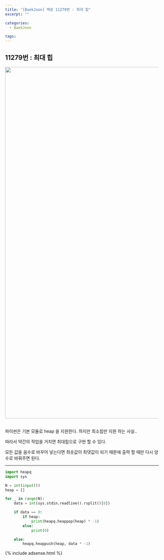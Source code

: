 ```yaml
---
title: "[BaekJoon] 백준 11279번 : 최대 힙"
excerpt: ""

categories:
  - BaekJoon

tags:
---
```


## 11279번 : 최대 힙

<center><img width="1148" alt="Max Heap" src="https://user-images.githubusercontent.com/54533309/93345819-3bb48a00-f86e-11ea-8dbf-4ed3f97f0f35.png">
</center>

<br>

파이썬은 기본 모듈로 heap 을 지원한다. 하지만 최소힙만 지원 하는 사실..

따라서 약간의 작업을 거치면 최대힙으로 구현 할 수 있다.

모든 값을 음수로 바꾸어 넣는다면 최솟값이 최댓값이 되기 때문에 출력 할 때만 다시 양수로 바꿔주면 된다.

---

```python
import heapq
import sys

N = int(input())
heap = []

for _ in range(N):
	data = int(sys.stdin.readline().rsplit()[0])

	if data == 0:
		if heap:
			print(heapq.heappop(heap) * -1)
		else:
			print(0)

	else:
		heapq.heappush(heap, data * -1)
```

{% include adsense.html %}